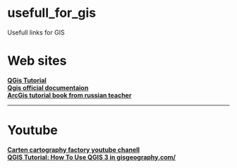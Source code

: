 # usefull_for_gis
Usefull links for GIS<br>
<h1>Web sites</h1>
<b><a href="https://www.qgistutorials.com/en/docs">QGis Tutorial</a></b>
<br>
<b><a href="https://www.qgis.org/en/docs/index.html">Qgis official documentaion</a></b>
<br>
<strong><a href="https://tsamsonov.github.io/arcgis-course/">ArcGis tutorial book from russian teacher</a><strong>
<hr>
<h1>Youtube</h1>
<strong><a href="https://www.youtube.com/channel/UCWZ9h9DLnWtofBOZusAnWBQ">Carten cartography factory youtube chanell</a><strong><br>
<strong><a href="https://gisgeography.com/qgis-tutorial-how-to-use-qgis-3/">QGIS Tutorial: How To Use QGIS 3 in gisgeography.com/</a><strong>
